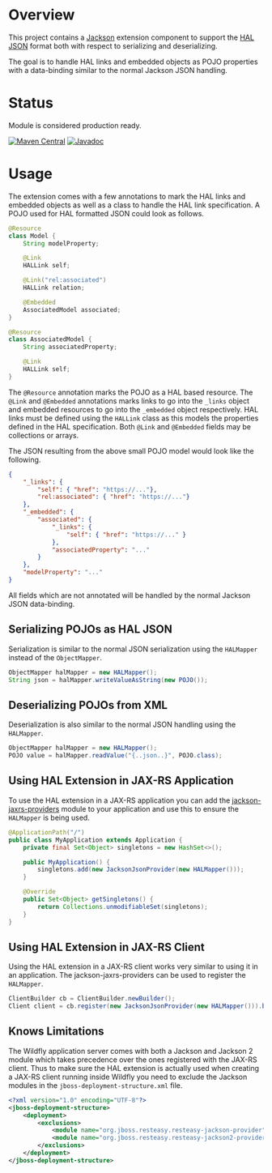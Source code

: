 # Overview

This project contains a [Jackson](http://wiki.fasterxml.com/JacksonHome) extension component to support the
[HAL JSON](http://tools.ietf.org/html/draft-kelly-json-hal) format both with respect to
serializing and deserializing.

The goal is to handle HAL links and embedded objects as POJO properties with a data-binding similar to
the normal Jackson JSON handling.

# Status
Module is considered production ready.

[![Maven Central](https://maven-badges.herokuapp.com/maven-central/dk.nykredit.jackson.dataformat/jackson-dataformat-hal/badge.svg)](https://maven-badges.herokuapp.com/maven-central/dk.nykredit.jackson.dataformat/jackson-dataformat-hal/)
[![Javadoc](https://javadoc-emblem.rhcloud.com/doc/dk.nykredit.jackson.dataformat/jackson-dataformat-hal/badge.svg)](https://www.javadoc.io/doc/dk.nykredit.jackson.dataformat/jackson-dataformat-hal)

# Usage

The extension comes with a few annotations to mark the HAL links and embedded objects as well as a class
to handle the HAL link specification. A POJO used for HAL formatted JSON could look as follows.

```java
@Resource
class Model {
    String modelProperty;

    @Link
    HALLink self;

    @Link("rel:associated")
    HALLink relation;

    @Embedded
    AssociatedModel associated;
}

@Resource
class AssociatedModel {
    String associatedProperty;

    @Link
    HALLink self;
}
```

The `@Resource` annotation marks the POJO as a HAL based resource. The `@Link` and `@Embedded` annotations
marks links to go into the `_links` object and embedded resources to go into the `_embedded` object respectively.
HAL links must be defined using the `HALLink` class as this models the properties defined in the HAL specification.
Both `@Link` and `@Embedded` fields may be collections or arrays.

The JSON resulting from the above small POJO model would look like the following.

```json
{
    "_links": {
        "self": { "href": "https://..."},
        "rel:associated": { "href": "https://..."}
    },
    "_embedded": {
        "associated": {
            "_links": {
                "self": { "href": "https://..." }
            },
            "associatedProperty": "..."
        }
    },
    "modelProperty": "..."
}
```

All fields which are not annotated will be handled by the normal Jackson JSON data-binding.

## Serializing POJOs as HAL JSON

Serialization is similar to the normal JSON serialization using the `HALMapper` instead of the
`ObjectMapper`.

```java
ObjectMapper halMapper = new HALMapper();
String json = halMapper.writeValueAsString(new POJO());
```

## Deserializing POJOs from XML

Deserialization is also similar to the normal JSON handling using the `HALMapper`.

```java
ObjectMapper halMapper = new HALMapper();
POJO value = halMapper.readValue("{..json..}", POJO.class);
```

## Using HAL Extension in JAX-RS Application

To use the HAL extension in a JAX-RS application you can add the [jackson-jaxrs-providers](https://github.com/FasterXML/jackson-jaxrs-providers) module
to your application and use this to ensure the `HALMapper` is being used.

```java
@ApplicationPath("/")
public class MyApplication extends Application {
    private final Set<Object> singletons = new HashSet<>();

    public MyApplication() {
        singletons.add(new JacksonJsonProvider(new HALMapper()));
    }

    @Override
    public Set<Object> getSingletons() {
        return Collections.unmodifiableSet(singletons);
    }
}
```

## Using HAL Extension in JAX-RS Client

Using the HAL extension in a JAX-RS client works very similar to using it in an application. The
jackson-jaxrs-providers can be used to register the `HALMapper`.

```java
ClientBuilder cb = ClientBuilder.newBuilder();
Client client = cb.register(new JacksonJsonProvider(new HALMapper())).build();
```

## Knows Limitations

The Wildfly application server comes with both a Jackson and Jackson 2 module which takes precedence
over the ones registered with the JAX-RS client. Thus to make sure the HAL extension is actually
used when creating a JAX-RS client running inside Wildfly you need to exclude the Jackson modules in
the `jboss-deployment-structure.xml` file.

```xml
<?xml version="1.0" encoding="UTF-8"?>
<jboss-deployment-structure>
    <deployment>
        <exclusions>
            <module name="org.jboss.resteasy.resteasy-jackson-provider"/>
            <module name="org.jboss.resteasy.resteasy-jackson2-provider"/>
        </exclusions>
    </deployment>
</jboss-deployment-structure>
```
